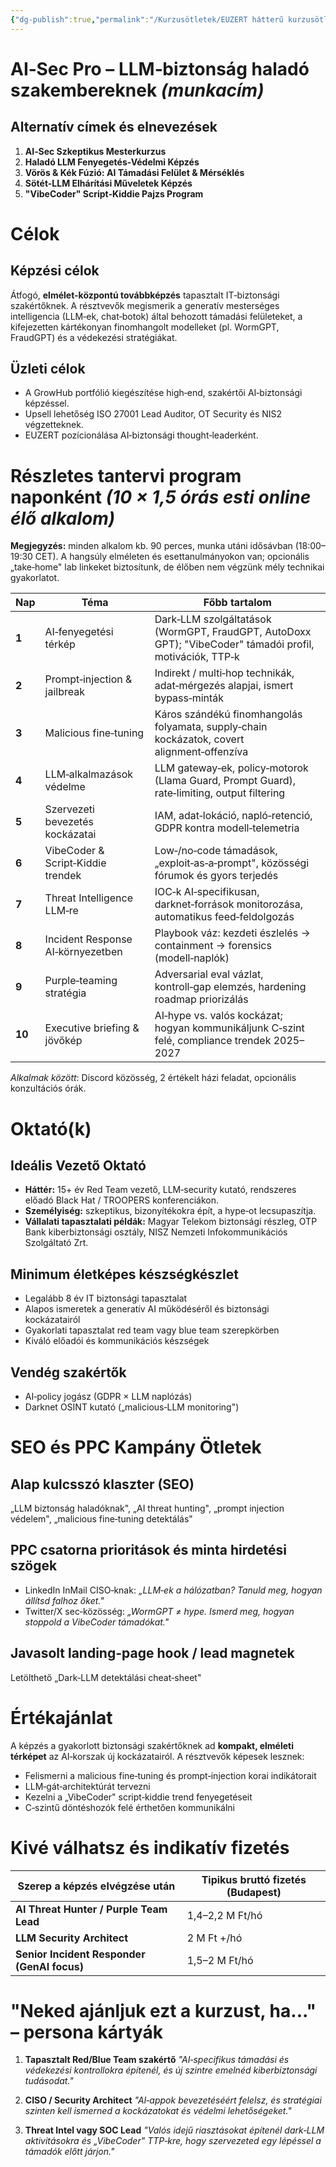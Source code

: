 ```yaml
---
{"dg-publish":true,"permalink":"/Kurzusötletek/EUZERT hátterű kurzusötletek (7)/AI‑Sec Pro/","dgShowBacklinks":true,"dgShowLocalGraph":true,"dgEnableSearch":true,"dgShowTags":true}
---
```


# AI‑Sec Pro – LLM‑biztonság haladó szakembereknek *(munkacím)*

   
## Alternatív címek és elnevezések
1. **AI‑Sec Szkeptikus Mesterkurzus**
2. **Haladó LLM Fenyegetés-Védelmi Képzés**
3. **Vörös & Kék Fúzió: AI Támadási Felület & Mérséklés**
4. **Sötét-LLM Elhárítási Műveletek Képzés**
5. **"VibeCoder" Script‑Kiddie Pajzs Program**

# Célok

## Képzési célok
Átfogó, **elmélet-központú továbbképzés** tapasztalt IT‑biztonsági szakértőknek. A résztvevők megismerik a generatív mesterséges intelligencia (LLM‑ek, chat‑botok) által behozott támadási felületeket, a kifejezetten kártékonyan finomhangolt modelleket (pl. WormGPT, FraudGPT) és a védekezési stratégiákat.

## Üzleti célok
* A GrowHub portfólió kiegészítése high‑end, szakértői AI‑biztonsági képzéssel.
* Upsell lehetőség ISO 27001 Lead Auditor, OT Security és NIS2 végzetteknek.
* EUZERT pozícionálása AI‑biztonsági thought‑leaderként.

# Részletes tantervi program naponként *(10 × 1,5 órás esti online élő alkalom)*

**Megjegyzés:** minden alkalom kb. 90 perces, munka utáni idősávban (18:00–19:30 CET). A hangsúly elméleten és esettanulmányokon van; opcionális „take‑home" lab linkeket biztosítunk, de élőben nem végzünk mély technikai gyakorlatot.

| Nap | Téma                              | Főbb tartalom                                                                                            |
| ----- | --------------------------------- | -------------------------------------------------------------------------------------------------------- |
| **1**  | AI‑fenyegetési térkép             | Dark‑LLM szolgáltatások (WormGPT, FraudGPT, AutoDoxx GPT); "VibeCoder" támadói profil, motivációk, TTP‑k |
| **2**  | Prompt‑injection & jailbreak      | Indirekt / multi‑hop technikák, adat‑mérgezés alapjai, ismert bypass‑minták                              |
| **3**  | Malicious fine‑tuning             | Káros szándékú finomhangolás folyamata, supply‑chain kockázatok, covert alignment‑offenzíva              |
| **4**  | LLM‑alkalmazások védelme          | LLM gateway‑ek, policy‑motorok (Llama Guard, Prompt Guard), rate‑limiting, output filtering              |
| **5**  | Szervezeti bevezetés kockázatai   | IAM, adat‑lokáció, napló‑retenció, GDPR kontra modell‑telemetria                                         |
| **6**  | VibeCoder & Script‑Kiddie trendek | Low‑/no‑code támadások, „exploit‑as‑a‑prompt", közösségi fórumok és gyors terjedés                       |
| **7**  | Threat Intelligence LLM‑re        | IOC‑k AI‑specifikusan, darknet‑források monitorozása, automatikus feed‑feldolgozás                       |
| **8**  | Incident Response AI‑környezetben | Playbook váz: kezdeti észlelés → containment → forensics (modell‑naplók)                                 |
| **9**  | Purple‑teaming stratégia          | Adversarial eval vázlat, kontroll‑gap elemzés, hardening roadmap priorizálás                             |
| **10** | Executive briefing & jövőkép      | AI‑hype vs. valós kockázat; hogyan kommunikáljunk C‑szint felé, compliance trendek 2025–2027             |

*Alkalmak között*: Discord közösség, 2 értékelt házi feladat, opcionális konzultációs órák.

# Oktató(k)

## Ideális Vezető Oktató
* **Háttér:** 15+ év Red Team vezető, LLM‑security kutató, rendszeres előadó Black Hat / TROOPERS konferenciákon.
* **Személyiség:** szkeptikus, bizonyítékokra épít, a hype‑ot lecsupaszítja.
* **Vállalati tapasztalati példák:** Magyar Telekom biztonsági részleg, OTP Bank kiberbiztonsági osztály, NISZ Nemzeti Infokommunikációs Szolgáltató Zrt.

## Minimum életképes készségkészlet
* Legalább 8 év IT biztonsági tapasztalat
* Alapos ismeretek a generatív AI működéséről és biztonsági kockázatairól
* Gyakorlati tapasztalat red team vagy blue team szerepkörben
* Kiváló előadói és kommunikációs készségek

## Vendég szakértők
* AI‑policy jogász (GDPR × LLM naplózás)
* Darknet OSINT kutató („malicious‑LLM monitoring")

# SEO és PPC Kampány Ötletek

## Alap kulcsszó klaszter (SEO)
„LLM biztonság haladóknak", „AI threat hunting", „prompt injection védelem", „malicious fine‑tuning detektálás"

## PPC csatorna prioritások és minta hirdetési szögek
* LinkedIn InMail CISO‑knak: *„LLM‑ek a hálózatban? Tanuld meg, hogyan állítsd falhoz őket."*
* Twitter/X sec‑közösség: *„WormGPT ≠ hype. Ismerd meg, hogyan stoppold a VibeCoder támadókat."*

## Javasolt landing-page hook / lead magnetek
Letölthető „Dark‑LLM detektálási cheat‑sheet"

# Értékajánlat
A képzés a gyakorlott biztonsági szakértőknek ad **kompakt, elméleti térképet** az AI‑korszak új kockázatairól. A résztvevők képesek lesznek:

* Felismerni a malicious fine‑tuning és prompt‑injection korai indikátorait
* LLM‑gát‑architektúrát tervezni
* Kezelni a „VibeCoder" script‑kiddie trend fenyegetéseit
* C‑szintű döntéshozók felé érthetően kommunikálni

# Kivé válhatsz és indikatív fizetés
| Szerep a képzés elvégzése után                | Tipikus bruttó fizetés (Budapest)      |
| -------------------------------------------- | -------------------------------------- |
| **AI Threat Hunter / Purple Team Lead**      | 1,4–2,2 M Ft/hó                        |
| **LLM Security Architect**                   | 2 M Ft +/hó                            |
| **Senior Incident Responder (GenAI focus)**  | 1,5–2 M Ft/hó                          |

# "Neked ajánljuk ezt a kurzust, ha..." – persona kártyák

1. **Tapasztalt Red/Blue Team szakértő**
   *"AI‑specifikus támadási és védekezési kontrollokra építenél, és új szintre emelnéd kiberbiztonsági tudásodat."*

2. **CISO / Security Architect**
   *"AI‑appok bevezetéséért felelsz, és stratégiai szinten kell ismerned a kockázatokat és védelmi lehetőségeket."*

3. **Threat Intel vagy SOC Lead**
   *"Valós idejű riasztásokat építenél dark‑LLM aktivitásokra és „VibeCoder" TTP‑kre, hogy szervezeted egy lépéssel a támadók előtt járjon."*
